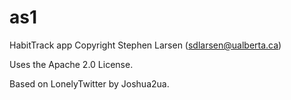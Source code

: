 # as1
HabitTrack app
Copyright Stephen Larsen (sdlarsen@ualberta.ca)

Uses the Apache 2.0 License.

Based on LonelyTwitter by Joshua2ua.
